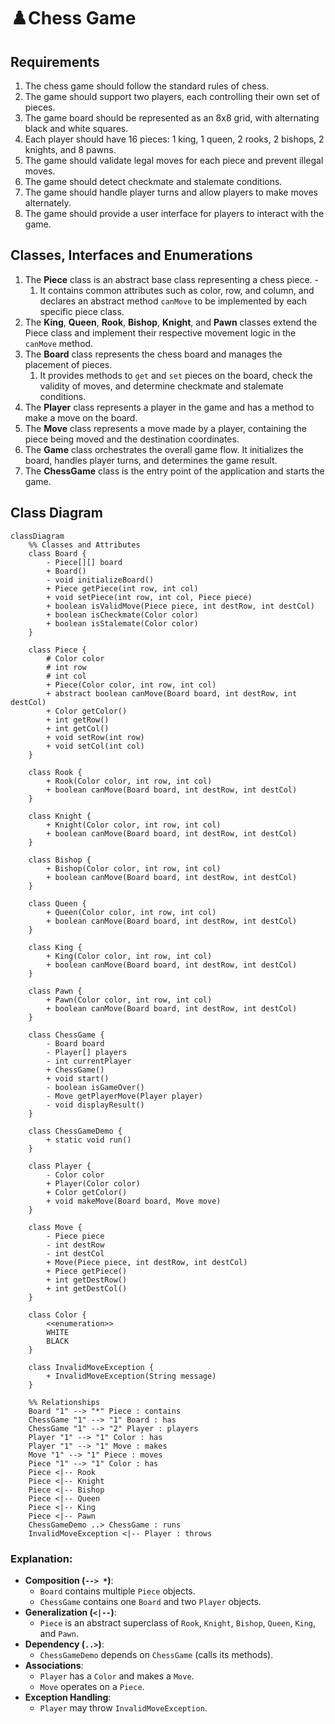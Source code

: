 # ♟️Chess Game 

## Requirements
1. The chess game should follow the standard rules of chess.
2. The game should support two players, each controlling their own set of pieces.
3. The game board should be represented as an 8x8 grid, with alternating black and white squares.
4. Each player should have 16 pieces: 1 king, 1 queen, 2 rooks, 2 bishops, 2 knights, and 8 pawns.
5. The game should validate legal moves for each piece and prevent illegal moves.
6. The game should detect checkmate and stalemate conditions.
7. The game should handle player turns and allow players to make moves alternately.
8. The game should provide a user interface for players to interact with the game.

## Classes, Interfaces and Enumerations
1. The **Piece** class is an abstract base class representing a chess piece. -
   1. It contains common attributes such as color, row, and column, and declares an abstract method `canMove` to be implemented by each specific piece class.
2. The **King**, **Queen**, **Rook**, **Bishop**, **Knight**, and **Pawn** classes extend the Piece class and implement their respective movement logic in the `canMove` method.
3. The **Board** class represents the chess board and manages the placement of pieces. 
   1. It provides methods to `get` and `set` pieces on the board, check the validity of moves, and determine checkmate and stalemate conditions.
4. The **Player** class represents a player in the game and has a method to make a move on the board.
5. The **Move** class represents a move made by a player, containing the piece being moved and the destination coordinates.
6. The **Game** class orchestrates the overall game flow. It initializes the board, handles player turns, and determines the game result.
7. The **ChessGame** class is the entry point of the application and starts the game.

## Class Diagram
```mermaid
classDiagram
    %% Classes and Attributes
    class Board {
        - Piece[][] board
        + Board()
        - void initializeBoard()
        + Piece getPiece(int row, int col)
        + void setPiece(int row, int col, Piece piece)
        + boolean isValidMove(Piece piece, int destRow, int destCol)
        + boolean isCheckmate(Color color)
        + boolean isStalemate(Color color)
    }

    class Piece {
        # Color color
        # int row
        # int col
        + Piece(Color color, int row, int col)
        + abstract boolean canMove(Board board, int destRow, int destCol)
        + Color getColor()
        + int getRow()
        + int getCol()
        + void setRow(int row)
        + void setCol(int col)
    }

    class Rook {
        + Rook(Color color, int row, int col)
        + boolean canMove(Board board, int destRow, int destCol)
    }

    class Knight {
        + Knight(Color color, int row, int col)
        + boolean canMove(Board board, int destRow, int destCol)
    }

    class Bishop {
        + Bishop(Color color, int row, int col)
        + boolean canMove(Board board, int destRow, int destCol)
    }

    class Queen {
        + Queen(Color color, int row, int col)
        + boolean canMove(Board board, int destRow, int destCol)
    }

    class King {
        + King(Color color, int row, int col)
        + boolean canMove(Board board, int destRow, int destCol)
    }

    class Pawn {
        + Pawn(Color color, int row, int col)
        + boolean canMove(Board board, int destRow, int destCol)
    }

    class ChessGame {
        - Board board
        - Player[] players
        - int currentPlayer
        + ChessGame()
        + void start()
        - boolean isGameOver()
        - Move getPlayerMove(Player player)
        - void displayResult()
    }

    class ChessGameDemo {
        + static void run()
    }

    class Player {
        - Color color
        + Player(Color color)
        + Color getColor()
        + void makeMove(Board board, Move move)
    }

    class Move {
        - Piece piece
        - int destRow
        - int destCol
        + Move(Piece piece, int destRow, int destCol)
        + Piece getPiece()
        + int getDestRow()
        + int getDestCol()
    }

    class Color {
        <<enumeration>>
        WHITE
        BLACK
    }

    class InvalidMoveException {
        + InvalidMoveException(String message)
    }

    %% Relationships
    Board "1" --> "*" Piece : contains
    ChessGame "1" --> "1" Board : has
    ChessGame "1" --> "2" Player : players
    Player "1" --> "1" Color : has
    Player "1" --> "1" Move : makes
    Move "1" --> "1" Piece : moves
    Piece "1" --> "1" Color : has
    Piece <|-- Rook
    Piece <|-- Knight
    Piece <|-- Bishop
    Piece <|-- Queen
    Piece <|-- King
    Piece <|-- Pawn
    ChessGameDemo ..> ChessGame : runs
    InvalidMoveException <|-- Player : throws
```
### Explanation:
- **Composition (`--> *`)**:  
  - `Board` contains multiple `Piece` objects.
  - `ChessGame` contains one `Board` and two `Player` objects.
- **Generalization (`<|--`)**:  
  - `Piece` is an abstract superclass of `Rook`, `Knight`, `Bishop`, `Queen`, `King`, and `Pawn`.
- **Dependency (`..>`)**:  
  - `ChessGameDemo` depends on `ChessGame` (calls its methods).
- **Associations**:  
  - `Player` has a `Color` and makes a `Move`.
  - `Move` operates on a `Piece`.
- **Exception Handling**:  
  - `Player` may throw `InvalidMoveException`.
